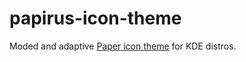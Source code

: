 # papirus-icon-theme
Moded and adaptive [Paper icon theme](https://github.com/snwh/paper-icon-theme) for KDE distros.
